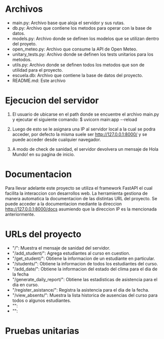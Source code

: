 # Archivos
- main.py: Archivo base que aloja el servidor y sus rutas.
- db.py: Archivo que contiene los metodos para operar con la base de datos.
- models.py: Archivo donde se definen los modelos que se utilizan dentro del proyeto.
- open_meteo.py: Archivo que consume la API de Open Meteo.
- unitary_tests.py: Archivo donde se definen los tests unitarios para los metodos.
- utils.py: Archivo donde se definen todos los metodos que son de utilidad para el proyecto.
- escuela.db: Archivo que contiene la base de datos del proyecto.
- README.md: Este archivo

# Ejecucion del servidor
1. El usuario de ubicarse en el path donde se encuentre el archivo main.py y ejecutar el siguiente comando:
$ uvicorn main:app --reload

2. Luego de esto se le asignara una IP al servidor local a la cual se podra acceder, por defecto la misma suele ser http://127.0.0.1:8000/ y se puede acceder desde cualquier navegador.

3. A modo de check de sanidad, el servidor devolvera un mensaje de Hola Mundo! en su pagina de inicio.

# Documentacion
Para llevar adelante este proyecto se utiliza el framework FastAPI el cual facilita la interaccion con desarrollos web. La herramienta gestiona de manera automatica la documentacion de las distintas URL del proyecto. Se puede acceder a la documentacion mediante la direccion http://127.0.0.1:8000/docs asumiendo que la direccion IP es la mencionada anteriormente.

# URLs del proyecto
- "/": Muestra el mensaje de sanidad del servidor.
- "/add_student/": Agrega estudiantes al curso en cuestion.
- "/get_student/": Obtiene la informacion de un estudiante en particular.
- "/students/": Obtiene la informacion de todos los estudiantes del curso.
- "/add_date/": Obtiene la informacion del estado del clima para el dia de la fecha
- "/generate_daily_report/": Obtiene las estadisticas de asistencia para el dia en curso.
- "/register_asistance/": Registra la asistencia para el dia de la fecha.
- "/view_absents/": Muestra la lista historica de ausencias del curso para todos o algunos estudiantes.
- "":
- "":

# Pruebas unitarias